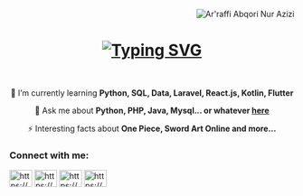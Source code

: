 <p align="right"> <img src="https://komarev.com/ghpvc/?username=robet31&label=Profile%20views&color=0e75b6&style=flat" alt="Ar'raffi Abqori Nur Azizi" /> </p>

<h1 align="center">
    <a href="https://git.io/typing-svg"><img src="https://readme-typing-svg.herokuapp.com?font=Fira+Code&weight=500&size=21&duration=4000&pause=1000&color=A9F72F&center=true&vCenter=true&width=500&height=70&lines=Hi+There!%F0%9F%91%8B;+I'm+Ar'raffi+Abqori+Nur+Azizi!" alt="Typing SVG" /></a>
</h1>

<br/>

<div align="center">

 🌱 I’m currently learning **Python, SQL, Data, Laravel, React.js, Kotlin, Flutter**

 💬 Ask me about **Python, PHP, Java, Mysql... or whatever [here](https://github.com/robet31)**

 ⚡ Interesting facts about **One Piece, Sword Art Online and more...**

 </div>

<h3 align="left">Connect with me:</h3>
<p align="left">
    <a href="https://www.linkedin.com/in/ar-raffi-abqori-nur-azizi-43997428a/" target="blank"><img align="center" src="https://raw.githubusercontent.com/rahuldkjain/github-profile-readme-generator/master/src/images/icons/Social/linked-in-alt.svg" alt="https://www.linkedin.com/in/ar-raffi-abqori-nur-azizi-43997428a/" height="30" width="40" /></a>
    <a href="https://www.instagram.com/ravnxx_/" target="blank"><img align="center" src="https://raw.githubusercontent.com/rahuldkjain/github-profile-readme-generator/master/src/images/icons/Social/instagram.svg" alt="https://www.instagram.com/ravnxx_/" height="30" width="40" /></a>
    <a href="https://dribbble.com/ravnx" target="blank"><img align="center" src="https://raw.githubusercontent.com/rahuldkjain/github-profile-readme-generator/master/src/images/icons/Social/dribbble.svg" alt="https://dribbble.com/ravnx" height="30" width="40" /></a>
    <a href="https://www.behance.net/arraffiabqorina" target="blank"><img align="center" src="https://raw.githubusercontent.com/rahuldkjain/github-profile-readme-generator/master/src/images/icons/Social/behance.svg" alt="https://www.behance.net/arraffiabqorina" height="30" width="40" /></a>
</p>
